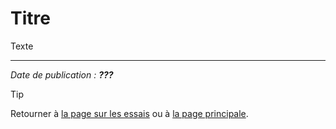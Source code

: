 # Titre

Texte


---

*Date de publication : **???***

> [!TIP]  
> Retourner à [la page sur les essais](README.md) ou à [la page principale](../README.md).